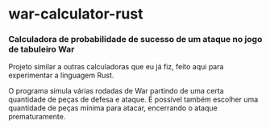 # war-calculator-rust
### Calculadora de probabilidade de sucesso de um ataque no jogo de tabuleiro War

Projeto similar a outras calculadoras que eu já fiz, feito aqui para experimentar a linguagem Rust.

O programa simula várias rodadas de War partindo de uma certa quantidade de peças de defesa e ataque. É possível também escolher uma quantidade de peças mínima para atacar, encerrando o ataque prematuramente.
